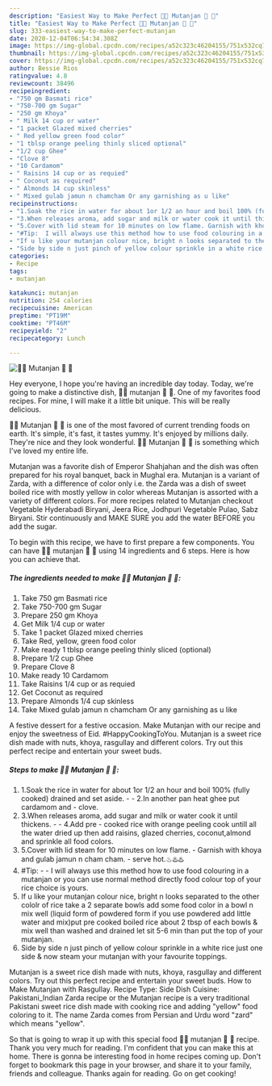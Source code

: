 ```yaml
---
description: "Easiest Way to Make Perfect 🍝🍒 Mutanjan 🍒 🍝"
title: "Easiest Way to Make Perfect 🍝🍒 Mutanjan 🍒 🍝"
slug: 333-easiest-way-to-make-perfect-mutanjan
date: 2020-12-04T06:54:34.308Z
image: https://img-global.cpcdn.com/recipes/a52c323c46204155/751x532cq70/🍝🍒-mutanjan-🍒-🍝-recipe-main-photo.jpg
thumbnail: https://img-global.cpcdn.com/recipes/a52c323c46204155/751x532cq70/🍝🍒-mutanjan-🍒-🍝-recipe-main-photo.jpg
cover: https://img-global.cpcdn.com/recipes/a52c323c46204155/751x532cq70/🍝🍒-mutanjan-🍒-🍝-recipe-main-photo.jpg
author: Bessie Rios
ratingvalue: 4.8
reviewcount: 38496
recipeingredient:
- "750 gm Basmati rice"
- "750-700 gm Sugar"
- "250 gm Khoya"
- " Milk 14 cup or water"
- "1 packet Glazed mixed cherries"
- " Red yellow green food color"
- "1 tblsp orange peeling thinly sliced optional"
- "1/2 cup Ghee"
- "Clove 8"
- "10 Cardamom"
- " Raisins 14 cup or as requied"
- " Coconut as required"
- " Almonds 14 cup skinless"
- " Mixed gulab jamun n chamcham Or any garnishing as u like"
recipeinstructions:
- "1.Soak the rice in water for about 1or 1/2 an hour and boil 100% (fully cooked) drained and set aside.  2.In another pan heat ghee put cardamom and  clove."
- "3.When releases aroma, add sugar and milk or water cook it until thickens.  4.Add pre - cooked rice with orange peeling cook untill all the water dried up then add raisins, glazed cherries, coconut,almond and sprinkle all food colors."
- "5.Cover with lid steam for 10 minutes on low flame. Garnish with khoya and gulab jamun n cham cham.  serve hot.♨♨️♨️"
- "#Tip:  I will always use this method how to use food colouring in a mutanjan or you can use normal method directly food colour top of your rice choice is yours."
- "If u like your mutanjan colour nice, bright n looks separated to the other cololr of rice take a 2 separate bowls add some food color in a bowl n mix well (liquid form of powdered form if you use powdered add little water and mix)put pre cooked boiled rice about 2 tbsp of each bowls &amp; mix well than washed and drained let sit 5-6 min than put the top of your mutanjan."
- "Side by side n just pinch of yellow colour sprinkle in a white rice just one side &amp; now steam your mutanjan with your favourite toppings."
categories:
- Recipe
tags:
- mutanjan

katakunci: mutanjan 
nutrition: 254 calories
recipecuisine: American
preptime: "PT19M"
cooktime: "PT46M"
recipeyield: "2"
recipecategory: Lunch

---
```



![🍝🍒 Mutanjan 🍒 🍝](https://img-global.cpcdn.com/recipes/a52c323c46204155/751x532cq70/🍝🍒-mutanjan-🍒-🍝-recipe-main-photo.jpg)

Hey everyone, I hope you're having an incredible day today. Today, we're going to make a distinctive dish, 🍝🍒 mutanjan 🍒 🍝. One of my favorites food recipes. For mine, I will make it a little bit unique. This will be really delicious.

🍝🍒 Mutanjan 🍒 🍝 is one of the most favored of current trending foods on earth. It's simple, it's fast, it tastes yummy. It's enjoyed by millions daily. They're nice and they look wonderful. 🍝🍒 Mutanjan 🍒 🍝 is something which I've loved my entire life.

Mutanjan was a favorite dish of Emperor Shahjahan and the dish was often prepared for his royal banquet, back in Mughal era. Mutanjan is a variant of Zarda, with a difference of color only i.e. the Zarda was a dish of sweet boiled rice with mostly yellow in color whereas Mutanjan is assorted with a variety of different colors. For more recipes related to Mutanjan checkout Vegetable Hyderabadi Biryani, Jeera Rice, Jodhpuri Vegetable Pulao, Sabz Biryani. Stir continuously and MAKE SURE you add the water BEFORE you add the sugar.


To begin with this recipe, we have to first prepare a few components. You can have 🍝🍒 mutanjan 🍒 🍝 using 14 ingredients and 6 steps. Here is how you can achieve that.

<!--inarticleads1-->

##### The ingredients needed to make 🍝🍒 Mutanjan 🍒 🍝:

1. Take 750 gm Basmati rice
1. Take 750-700 gm Sugar
1. Prepare 250 gm Khoya
1. Get  Milk 1/4 cup or water
1. Take 1 packet Glazed mixed cherries
1. Take  Red, yellow, green food color
1. Make ready 1 tblsp orange peeling thinly sliced (optional)
1. Prepare 1/2 cup Ghee
1. Prepare Clove 8
1. Make ready 10 Cardamom
1. Take  Raisins 1/4 cup or as requied
1. Get  Coconut as required
1. Prepare  Almonds 1/4 cup skinless
1. Take  Mixed gulab jamun n chamcham Or any garnishing as u like


A festive dessert for a festive occasion. Make Mutanjan with our recipe and enjoy the sweetness of Eid. #HappyCookingToYou. Mutanjan is a sweet rice dish made with nuts, khoya, rasgullay and different colors. Try out this perfect recipe and entertain your sweet buds. 

<!--inarticleads2-->

##### Steps to make 🍝🍒 Mutanjan 🍒 🍝:

1. 1.Soak the rice in water for about 1or 1/2 an hour and boil 100% (fully cooked) drained and set aside. -  - 2.In another pan heat ghee put cardamom and  - clove.
1. 3.When releases aroma, add sugar and milk or water cook it until thickens. -  - 4.Add pre - cooked rice with orange peeling cook untill all the water dried up then add raisins, glazed cherries, coconut,almond and sprinkle all food colors.
1. 5.Cover with lid steam for 10 minutes on low flame. - Garnish with khoya and gulab jamun n cham cham. -  serve hot.♨♨️♨️
1. #Tip: -  - I will always use this method how to use food colouring in a mutanjan or you can use normal method directly food colour top of your rice choice is yours.
1. If u like your mutanjan colour nice, bright n looks separated to the other cololr of rice take a 2 separate bowls add some food color in a bowl n mix well (liquid form of powdered form if you use powdered add little water and mix)put pre cooked boiled rice about 2 tbsp of each bowls &amp; mix well than washed and drained let sit 5-6 min than put the top of your mutanjan.
1. Side by side n just pinch of yellow colour sprinkle in a white rice just one side &amp; now steam your mutanjan with your favourite toppings.


Mutanjan is a sweet rice dish made with nuts, khoya, rasgullay and different colors. Try out this perfect recipe and entertain your sweet buds. How to Make Mutanjan with Rasgullay. Recipe Type: Side Dish Cuisine: Pakistani_Indian Zarda recipe or the Mutanjan recipe is a very traditional Pakistani sweet rice dish made with cooking rice and adding &#34;yellow&#34; food coloring to it. The name Zarda comes from Persian and Urdu word &#34;zard&#34; which means &#34;yellow&#34;. 

So that is going to wrap it up with this special food 🍝🍒 mutanjan 🍒 🍝 recipe. Thank you very much for reading. I'm confident that you can make this at home. There is gonna be interesting food in home recipes coming up. Don't forget to bookmark this page in your browser, and share it to your family, friends and colleague. Thanks again for reading. Go on get cooking!
